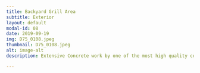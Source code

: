 ```yaml
---
title: Backyard Grill Area
subtitle: Exterior
layout: default
modal-id: 08
date: 2019-09-19
img: D75_0108.jpeg
thumbnail: D75_0108.jpeg
alt: image-alt
description: Extensive Concrete work by one of the most high quality contractors - Missisauga Patterned Concrete. Notice the separate grill area and multiple beautifully done steps. PS: A view inside shows the massive open concept family areas.

---
```


